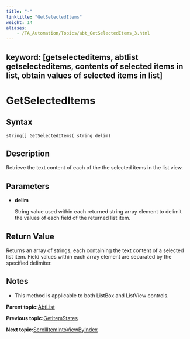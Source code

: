 ```yaml
--- 
title: "-"
linktitle: "GetSelectedItems"
weight: 14
aliases: 
    - /TA_Automation/Topics/abt_GetSelectedItems_3.html
---
```

keyword: [getselecteditems, abtlist getselecteditems, contents of selected items in list, obtain values of selected items in list]
---

# GetSelectedItems

## Syntax

`string[] GetSelectedItems( string delim)`

## Description

Retrieve the text content of each of the the selected items in the list view.

## Parameters

-   **delim**

    String value used within each returned string array element to delimit the values of each field of the returned list item.


## Return Value

Returns an array of strings, each containing the text content of a selected list item. Field values within each array element are separated by the specified delimiter.

## Notes

-   This method is applicable to both ListBox and ListView controls.

**Parent topic:**[AbtList](/TA_Automation/Topics/abt_AbtList.html)

**Previous topic:**[GetItemStates](/TA_Automation/Topics/abt_GetItemStates_4.html)

**Next topic:**[ScrollItemIntoViewByIndex](/TA_Automation/Topics/abt_ScrollItemIntoView_3.html)


